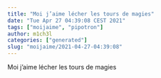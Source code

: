 ```yaml
---
title: "Moi j’aime lécher les tours de magies"
date: "Tue Apr 27 04:39:08 CEST 2021"
tags: ["moijaime", "pipotron"]
author: m1ch3l
categories: ["generated"]
slug: "moijaime/2021-04-27-04:39:08"
---
```


Moi j’aime lécher les tours de magies
